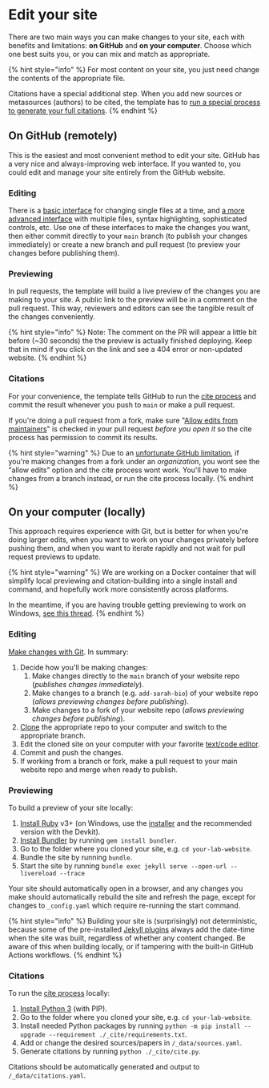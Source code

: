# Edit your site

There are two main ways you can make changes to your site, each with benefits and limitations: **on GitHub** and **on your computer**. Choose which one best suits you, or you can mix and match as appropriate.

{% hint style="info" %}
For most content on your site, you just need change the contents of the appropriate file.

Citations have a special additional step. When you add new sources or metasources (authors) to be cited, the template has to [run a special process to generate your full citations](../basics/citations.md).
{% endhint %}

## On GitHub (remotely)

This is the easiest and most convenient method to edit your site. GitHub has a very nice and always-improving web interface. If you wanted to, you could edit and manage your site entirely from the GitHub website.

### Editing

There is a [basic interface](https://docs.github.com/en/repositories/working-with-files/managing-files/editing-files) for changing single files at a time, and [a more advanced interface](https://docs.github.com/en/codespaces/the-githubdev-web-based-editor) with multiple files, syntax highlighting, sophisticated controls, etc. Use one of these interfaces to make the changes you want, then either commit directly to your `main` branch (to publish your changes immediately) or create a new branch and pull request (to preview your changes before publishing them).

### Previewing

In pull requests, the template will build a live preview of the changes you are making to your site. A public link to the preview will be in a comment on the pull request. This way, reviewers and editors can see the tangible result of the changes conveniently.

{% hint style="info" %}
Note: The comment on the PR will appear a little bit before (\~30 seconds) the the preview is actually finished deploying. Keep that in mind if you click on the link and see a 404 error or non-updated website.
{% endhint %}

### Citations

For your convenience, the template tells GitHub to run the [cite process](../basics/citations.md) and commit the result whenever you push to `main` or make a pull request.

If you're doing a pull request from a fork, make sure "[Allow edits from maintainers](https://docs.github.com/en/pull-requests/collaborating-with-pull-requests/working-with-forks/allowing-changes-to-a-pull-request-branch-created-from-a-fork)" is checked in your pull request _before you open it_ so the cite process has permission to commit its results.

{% hint style="warning" %}
Due to an [unfortunate GitHub limitation](https://github.com/orgs/community/discussions/5634), if you're making changes from a fork under an _organization_, you wont see the "allow edits" option and the cite process wont work. You'll have to make changes from a branch instead, or run the cite process locally.
{% endhint %}

## On your computer (locally)

This approach requires experience with Git, but is better for when you're doing larger edits, when you want to work on your changes privately before pushing them, and when you want to iterate rapidly and not wait for pull request previews to update.

{% hint style="warning" %}
We are working on a Docker container that will simplify local previewing and citation-building into a single install and command, and hopefully work more consistently across platforms.

In the meantime, if you are having trouble getting previewing to work on Windows, [see this thread](https://github.com/oneclick/rubyinstaller2/issues/96).
{% endhint %}

### Editing

[Make changes with Git](https://www.google.com/search?q=git+basics). In summary:

1. Decide how you'll be making changes:
   1. Make changes directly to the `main` branch of your website repo (_publishes changes immediately_).
   2. Make changes to a branch (e.g. `add-sarah-bio`) of your website repo (_allows previewing changes before publishing_).
   3. Make changes to a fork of your website repo (_allows previewing changes before publishing_).
2. [Clone](https://docs.github.com/en/free-pro-team@latest/github/creating-cloning-and-archiving-repositories/cloning-a-repository) the appropriate repo to your computer and switch to the appropriate branch.
3. Edit the cloned site on your computer with your favorite [text/code editor](https://code.visualstudio.com/).
4. Commit and push the changes.
5. If working from a branch or fork, make a pull request to your main website repo and merge when ready to publish.

### Previewing

To build a preview of your site locally:

1. [Install Ruby](https://www.ruby-lang.org/en/documentation/installation/) v3+ (on Windows, use the [installer](https://rubyinstaller.org/downloads/) and the recommended version with the Devkit).
2. [Install Bundler](https://bundler.io/) by running `gem install bundler`.
3. Go to the folder where you cloned your site, e.g. `cd your-lab-website`.
4. Bundle the site by running `bundle`.
5. Start the site by running `bundle exec jekyll serve --open-url --livereload --trace`

Your site should automatically open in a browser, and any changes you make should automatically rebuild the site and refresh the page, except for changes to `_config.yaml` which require re-running the start command.

{% hint style="info" %}
Building your site is (surprisingly) not deterministic, because some of the pre-installed [Jekyll plugins](../advanced/jekyll-plugins.md) always add the date-time when the site was built, regardless of whether any content changed. Be aware of this when building locally, or if tampering with the built-in GitHub Actions workflows.
{% endhint %}

### Citations

To run the [cite process](../basics/citations.md) locally:

1. [Install Python 3](https://www.python.org/downloads/) (with PIP).
2. Go to the folder where you cloned your site, e.g. `cd your-lab-website`.
3. Install needed Python packages by running `python -m pip install --upgrade --requirement ./_cite/requirements.txt`.
4. Add or change the desired sources/papers in `/_data/sources.yaml`.
5. Generate citations by running `python ./_cite/cite.py`.

Citations should be automatically generated and output to `/_data/citations.yaml`.
